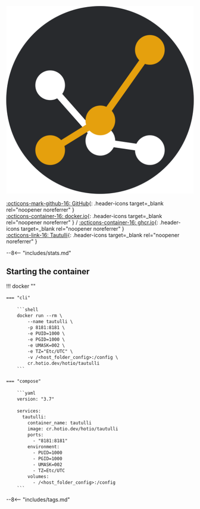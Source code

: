 <div class="image-logo"><img src="/img/image-logos/tautulli.svg" alt="logo"></div>

[:octicons-mark-github-16: GitHub](https://github.com/hotio/tautulli){: .header-icons target=_blank rel="noopener noreferrer" }  
[:octicons-container-16: docker.io](https://hub.docker.com/r/hotio/tautulli){: .header-icons target=_blank rel="noopener noreferrer" }
 / [:octicons-container-16: ghcr.io](https://github.com/orgs/hotio/packages/container/package/tautulli){: .header-icons target=_blank rel="noopener noreferrer" }  
[:octicons-link-16: Tautulli](https://github.com/tautulli/tautulli){: .header-icons target=_blank rel="noopener noreferrer" }  

--8<-- "includes/stats.md"

## Starting the container

!!! docker ""

    === "cli"

        ```shell
        docker run --rm \
            --name tautulli \
            -p 8181:8181 \
            -e PUID=1000 \
            -e PGID=1000 \
            -e UMASK=002 \
            -e TZ="Etc/UTC" \
            -v /<host_folder_config>:/config \
            cr.hotio.dev/hotio/tautulli
        ```

    === "compose"

        ```yaml
        version: "3.7"

        services:
          tautulli:
            container_name: tautulli
            image: cr.hotio.dev/hotio/tautulli
            ports:
              - "8181:8181"
            environment:
              - PUID=1000
              - PGID=1000
              - UMASK=002
              - TZ=Etc/UTC
            volumes:
              - /<host_folder_config>:/config
        ```

--8<-- "includes/tags.md"
